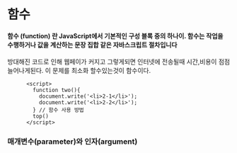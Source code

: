 # 함수

#### 함수 \(function\) 란 JavaScript에서 기본적인 구성 블록 중의 하나이. 함수는 작업을 수행하거나 값을 계산하는 문장 집합 같은 자바스크립트 절차입니다

방대해진 코드로 인해 웹페이가 커지고 그렇게되면 인터넷에 전송될때 시간,비용이 점점 늘어나게된다. 이 문제를 최소화 할수있는것이 함수이다.

```text
      <script>
        function two(){
          document.write('<li>2-1</li>');
          document.write('<li>2-2</li>');
        } // 함수 사용 방법
        top()
      </script>
```



### 매개변수\(parameter\)와 인자\(argument\)

```text

```

